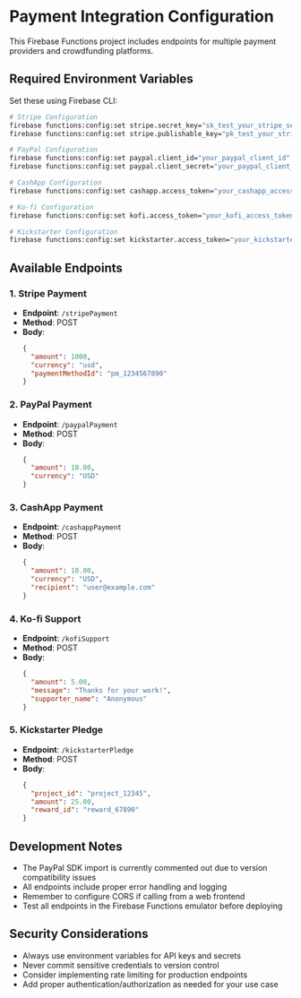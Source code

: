 # Payment Integration Configuration

This Firebase Functions project includes endpoints for multiple payment providers and crowdfunding platforms.

## Required Environment Variables

Set these using Firebase CLI:

```bash
# Stripe Configuration
firebase functions:config:set stripe.secret_key="sk_test_your_stripe_secret_key"
firebase functions:config:set stripe.publishable_key="pk_test_your_stripe_publishable_key"

# PayPal Configuration
firebase functions:config:set paypal.client_id="your_paypal_client_id"
firebase functions:config:set paypal.client_secret="your_paypal_client_secret"

# CashApp Configuration
firebase functions:config:set cashapp.access_token="your_cashapp_access_token"

# Ko-fi Configuration
firebase functions:config:set kofi.access_token="your_kofi_access_token"

# Kickstarter Configuration
firebase functions:config:set kickstarter.access_token="your_kickstarter_access_token"
```

## Available Endpoints

### 1. Stripe Payment
- **Endpoint**: `/stripePayment`
- **Method**: POST
- **Body**: 
  ```json
  {
    "amount": 1000,
    "currency": "usd",
    "paymentMethodId": "pm_1234567890"
  }
  ```

### 2. PayPal Payment
- **Endpoint**: `/paypalPayment`
- **Method**: POST
- **Body**:
  ```json
  {
    "amount": 10.00,
    "currency": "USD"
  }
  ```

### 3. CashApp Payment
- **Endpoint**: `/cashappPayment`
- **Method**: POST
- **Body**:
  ```json
  {
    "amount": 10.00,
    "currency": "USD",
    "recipient": "user@example.com"
  }
  ```

### 4. Ko-fi Support
- **Endpoint**: `/kofiSupport`
- **Method**: POST
- **Body**:
  ```json
  {
    "amount": 5.00,
    "message": "Thanks for your work!",
    "supporter_name": "Anonymous"
  }
  ```

### 5. Kickstarter Pledge
- **Endpoint**: `/kickstarterPledge`
- **Method**: POST
- **Body**:
  ```json
  {
    "project_id": "project_12345",
    "amount": 25.00,
    "reward_id": "reward_67890"
  }
  ```

## Development Notes

- The PayPal SDK import is currently commented out due to version compatibility issues
- All endpoints include proper error handling and logging
- Remember to configure CORS if calling from a web frontend
- Test all endpoints in the Firebase Functions emulator before deploying

## Security Considerations

- Always use environment variables for API keys and secrets
- Never commit sensitive credentials to version control
- Consider implementing rate limiting for production endpoints
- Add proper authentication/authorization as needed for your use case
